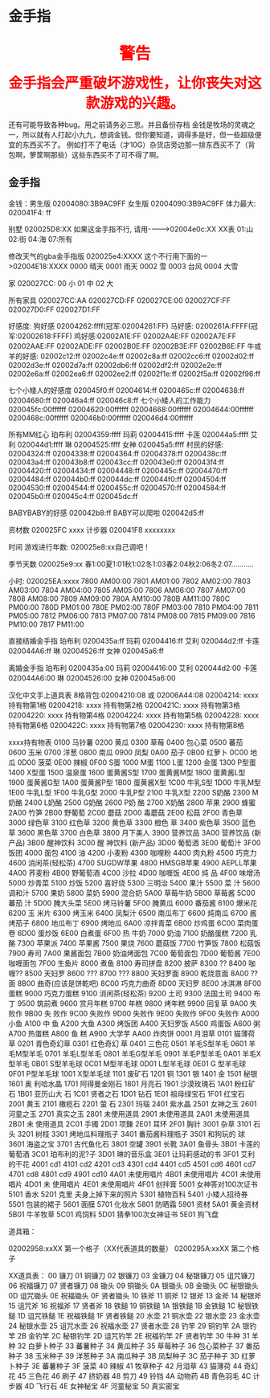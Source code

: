 # 金手指

## <center><span style="color:red;font-size:1.5em;">警告</span></center>

**<center><span style="color:red;font-size:2em;">金手指会严重破坏游戏性，让你丧失对这款游戏的兴趣。</span></center>**

还有可能导致各种bug。用之前请务必三思。并且备份存档
金钱是牧场的灵魂之一，所以就有人打起小九九，想调金钱。但你要知道，调得多是好，但一些超级便宜的东西买不了。
例如打不了电话（才10G）杂货店旁边那一排东西买不了（背包啊，箩筐啊那些）这些东西买不了可不得了啊。

## 金手指

金钱：男生版
02004080:3B9AC9FF
女生版
02004090:3B9AC9FF
体力最大: 020041F4: ff

别墅
020025D8:XX 如果这金手指不行, 请用---->02004e0c:XX
XX表
01:山 02:街 04:海 07:所有

修改天气的gba金手指版
020025e4:XXXX 这个不行用下面的一>02004E18:XXXX
0000 晴天 0001 雨天 0002 雪 0003 台风 0004 大雪

家
020027CC: 00 小 01 中 02 大

所有家具
020027CC:AA 020027CD:FF 020027CE:00 020027CF:FF
020027D0:FF 020027D1:FF

好感度:
狗好感 02004262:ffff(冠军:02004261:FF)
马好感: 0200261A:FFFF(冠军:02002618:FFFF)
鸡好感:02002A1E:FF 02002A4E:FF 02002A7E:FF 02002AAE:FF
02002ADE:FF 02002B0E:FF
02002B3E:FF 02002B6E:FF
牛或羊的好感:
02002c12:ff 02002c4e:ff 02002c8a:ff 02002cc6:ff
02002d02:ff 02002d3e:ff 02002d7a:ff
02002db6:ff 02002df2:ff 02002e2e:ff 02002e6a:ff
02002ea6:ff 02002ee2:ff 02002f1e:ff
02002f5a:ff 02002f96:ff

七个小矮人的好感度
020045f0:ff 02004614:ff 0200465c:ff 02004638:ff
02004680:ff 020046a4:ff 020046c8:ff
七个小矮人的工作能力
020045fc:00ffffff 02004620:00ffffff 02004668:00ffffff
02004644:00ffffff 0200468c:00ffffff
020046b0:00ffffff 020046d4:00ffffff

所有MM红心
珀布利 02004359:ffff
玛莉 02004415:ffff
卡莲 020044a5:ffff
艾利 020044d1:ffff
琳 02004525:ffff
女神 020045a5:ffff
村民的好感:
02004324:ff 02004338:ff 02004364:ff 02004378:ff 0200438c:ff 020043a4:ff 020043b8:ff
020043cc:ff 020043e0:ff 020043f4:ff 02004420:ff 02004434:ff 02004448:ff 0200445c:ff
02004470:ff 02004484:ff 020044b0:ff 020044dc:ff 020044f0:ff 02004504:ff 02004530:ff
02004544:ff 0200455c:ff 02004570:ff 02004584:ff 020045b0:ff 020045c4:ff 020045dc:ff

BABYBABY的好感
020042b8:ff
BABY可以爬啦
020042d5:ff

资材数 020025FC xxxx
计步器 020041F8 xxxxxxxx

时间 游戏进行年数:
020025e8:xx自己调吧！

季节天数
020025e9:xx
春1:00夏1:01秋1:02冬1:03春2:04秋2:06冬2:07...........

小时: 020025EA:xxxx
7800 AM00:00 7801 AM01:00 7802 AM02:00 7803 AM03:00 7804 AM04:00 7805 AM05:00
7806 AM06:00 7807 AM07:00 7808 AM08:00 7809 AM09:00 780A AM10:00 780B AM11:00
780C PM00:00 780D PM01:00 780E PM02:00 780F PM03:00 7810 PM04:00 7811 PM05:00
7812 PM06:00 7813 PM07:00 7814 PM08:00 7815 PM09:00 7816 PM10:00 7817 PM11:00

直接结婚金手指
珀布利 0200435a:ff
玛莉 02004416:ff
艾利 020044d2:ff
卡莲 020044A6:ff
琳 02004526:ff
女神 020045a6:ff

离婚金手指
珀布利 0200435a:00
玛莉 02004416:00
艾利 020044d2:00
卡莲 020044A6:00
琳 02004526:00
女神 020045a6:00

汉化中文手上道具表
8格背包:02004210:08 或 02006A44:08
02004214: xxxx 持有物第1格
02004218: xxxx 持有物第2格
0200421C: xxxx 持有物第3格
02004220: xxxx 持有物第4格
02004224: xxxx 持有物第5格
02004228: xxxx 持有物第6格
0200422C: xxxx 持有物第7格
02004230: xxxx 持有物第8格

xxxx持有物表
0100 马铃薯 0200 黄瓜 0300 草莓 0400 包心菜 0500 蕃茄 0600 玉米 0700 洋葱 0800 南瓜 0900 凤梨 0A00 茄子 0B00 红萝卜 0C00 地瓜 0D00 菠菜 0E00 辣椒 0F00 S蛋 1000 M蛋 1100 L蛋 1200 金蛋 1300 P型蛋 1400 X型蛋 1500 温泉蛋 1600 蛋黄酱S型 1700 蛋黄酱M型 1800 蛋黄酱L型 1900 蛋黄酱G型 1A00 蛋黄酱P型 1B00 蛋黄酱X型 1C00 牛乳S型 1D00 牛乳M型 1E00 牛乳L型 1F00 牛乳G型 2000 牛乳P型 2100 牛乳X型 2200 S奶酪 2300 M奶酪 2400 L奶酪 2500 G奶酪 2600 P奶 酪 2700 X奶酪 2800 苹果 2900 蜂蜜 2A00 竹笋 2B00 野葡萄 2C00 蘑菇 2D00 毒蘑菇 2E00 松菇 2F00 青色草 3000 绿色草 3100 红色草 3200 黄色草 3300 橙色 草 3400 紫色草 3500 蓝色草 3600 黑色草 3700 白色草 3800 月下美人 3900 营养饮品 3A00 营养饮品 (新产品) 3B00 醒神饮料 3C00 醒 神饮料 (新产品) 3D00 葡萄酒 3E00 葡萄汁 3F00 饭团 4000 面包 4100 油 4200 小麦粉 4300 咖哩粉 4400 肉丸粉 4500 巧克力 4600 消闲茶(轻松茶) 4700 SUGDW苹果 4800 HMSGB苹果 4900 AEPLL苹果 4A00 荞麦粉 4B00 野葡萄酒 4C00 沙拉 4D00 咖喱饭 4E00 炖 品 4F00 味增汤 5000 炒青菜 5100 炒饭 5200 喜好烧 5300 三明治 5400 果汁 5500 菜 汁 5600 调和汁 5700 果奶 5800 菜奶 5900 混合奶 5A00 草莓牛奶 5B00 草莓酱 5C00 蕃茄 汁 5D00 腌大头菜 5E00 烤马铃薯 5F00 腌黄瓜 6000 番茄酱 6100 爆米花 6200 玉 米片 6300 烤玉米 6400 凤梨汁 6500 南瓜布丁 6600 炖南瓜 6700 酱烤茄子 6800 地瓜布丁 6900 烤地瓜 6A00 凉拌青菜 6B00 炒鸡蛋 6C00 菜肉蛋卷 6D00 蛋炒饭 6E00 白煮蛋 6F00 热 牛奶 7000 奶油 7100 奶酪蛋糕 7200 乳酪 7300 苹果派 7400 苹果酱 7500 果烧 7600 蘑菇饭 7700 竹笋饭 7800 松菇饭 7900 寿司 7A00 果酱面包 7B00 奶油烤面包 7C00 葡萄面包 7D00 葡萄酱 7E00 咖喱面包 7F00 生鱼片 8000 煮鱼 8100 寿司拼盘 8200 披萨 8300 ?? 8400 咖喱?? 8500 天妇罗 8600 ??? 8700 ??? 8800 天妇罗面 8900 乾烧意面 8A00 ?? 面 8B00 曲奇(应该是饼乾吧) 8C00 巧克力曲奇 8D00 天妇罗 8E00 冰淇淋 8F00 蛋糕 9000 巧克力蛋糕 9100 消闲茶(轻松茶) 9200 土司 9300 法国土司 9400 布丁 9500 筑前煮 9600 赏月年糕 9700 年糕 9800 烤年糕 9900 回复草 9A00 失败作 9B00 失 败作 9C00 失败作 9D00 失败作 9E00 失败作 9F00 失败作 A000 小鱼 A100 中 鱼 A200 大鱼 A300 烤饭团 A400 天妇罗饭 A500 鸡蛋饭 A600 粥 A700 热蛋糕 A800 鱼 糕 A900 大学芋 AA00 炸肉饼 0001 月泪草 0101 猫薄荷草 0201 青色奇幻草 0301 红色奇幻 草 0401 三色花 0501 羊毛S型羊毛 0601 羊毛M型羊毛 0701 羊毛L型羊毛 0801 羊毛G型羊毛 0901 羊毛P型羊毛 0A01 羊毛X型羊毛 0B01 S型羊毛球 0C01 M型羊毛球 0D01 L型羊毛球 0E01 G 型羊毛球 0F01 P型羊毛球 1001 X型羊毛球 1101 废矿石 1201 铜 1301 银 1401 金 1501 秘银 1601 奥 利哈水晶 1701 阿得曼金刚石 1801 月亮石 1901 沙漠玫瑰石 1A01 粉红矿石 1B01 亚历山大 石 1C01 贤者之石 1D01 钻石 1E01 祖母绿宝石 1F01 红宝石 2001 黄玉 2101 橄榄石 2201 萤 石 2301 玛瑙 2401 紫水晶 2501 女神之玉 2601 河童之玉 2701 真实之玉 2801 未使用道具 2901 未使用道具 2A01 未使用道具 2B01 未 使用道具 2C01 手镯 2D01 项鍊 2E01 耳环 2F01 胸针 3001 杂草 3101 石头 3201 树枝 3301 烤地瓜料理瓶子 3401 番茄酱料理瓶子 3501 和狗玩的 球 3601 海盗之宝 3701 古代鱼化石 3801 空罐 3901 长靴 3A01 鱼骨头 3B01 卡莲的葡萄酒 3C01 珀布利的泥?子 3D01 琳的音乐盒 3E01 让玛莉感动的书 3F01 艾利的干花 4001 cd1 4101 cd2 4201 cd3 4301 cd4 4401 cd5 4501 cd6 4601 cd7 4701 cd8 4801 cd9 4901 cd10 4A01 未使用唱片 4B01 未使用唱片 4C01 未使用唱片 4D01 未 使用唱片 4E01 未使用唱片 4F01 创拌膏 5001 女神答对100次证书 5101 香水 5201 克里 夫身上掉下来的照片 5301 植物百科 5401 小矮人招待券 5501 包装的裙子 5601 面膜 5701 化妆水 5801 防晒霜 5901 资材 5A01 黄金资材 5B01 牛羊牧草 5C01 鸡饲料 5D01 猜拳100次女神证书 5E01 狗飞盘

道具箱：

02002958:xxXX 第一个格子（XX代表道具的数量）
0200295A:xxXX 第二个格子

XX道具表：
00 镰刀 01 铜镰刀 02 银镰刀 03 金镰刀 04 秘银镰刀 05 诅咒镰刀 06 祝福镰刀 07 贤者镰刀
08 锄头 09 铜锄头 0A 银锄头 0B 金锄头 0C 秘银锄头 0D 诅咒锄头 0E 祝福锄头 0F 贤者锄头
10 铁斧 11 铜斧 12 银斧 13 金斧 14 秘银斧 15 诅咒斧 16 祝福斧 17 贤者斧
18 铁鎚 19 铜铁鎚 1A 银铁鎚 1B 金铁鎚 1C 秘银铁鎚 1D 诅咒铁鎚 1E 祝福铁鎚 1F 贤者铁鎚
20 水壶 21 铜水壶 22 银水壶 23 金水壶 24 秘银水壶 25 诅咒水壶 26 祝福水壶 27 贤者水壶
28 钓竿 29 铜钓竿 2A 银钓竿 2B 金钓竿 2C 秘银钓竿 2D 诅咒钓竿 2E 祝福钓竿 2F 贤者钓竿
30 牛种 31 羊种
32 白萝卜种子 33 蕃薯种子 34 黄瓜种子 35 草莓种子 36 包心菜种子 37 番茄种子 38 玉米种子
39 洋葱种子 3A 南瓜种子 3B 凤梨种子 3C 茄子种子 3D 红萝卜种子 3E 蕃薯种子 3F 菠菜
40 辣椒 41 牧草种子 42 月泪草 43 猫薄荷 44 奇幻花 45 三色花
46 刷子 47 挤奶器 48 剪刀 49 铃铛 4A 动物药 4B 青色羽毛 4C 计步器
4D 飞行石 4E 女神秘宝 4F 河童秘宝 50 真实密宝
